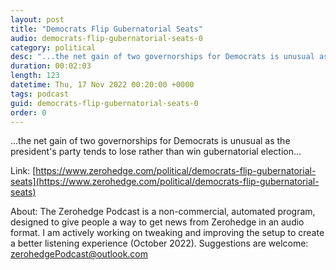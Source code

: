 ```yaml
---
layout: post
title: "Democrats Flip Gubernatorial Seats"
audio: democrats-flip-gubernatorial-seats-0
category: political
desc: "...the net gain of two governorships for Democrats is unusual as the president's party tends to lose rather than win gubernatorial election..."
duration: 00:02:03
length: 123
datetime: Thu, 17 Nov 2022 00:20:00 +0000
tags: podcast
guid: democrats-flip-gubernatorial-seats-0
order: 0
---
```

...the net gain of two governorships for Democrats is unusual as the president's party tends to lose rather than win gubernatorial election...

Link: [https://www.zerohedge.com/political/democrats-flip-gubernatorial-seats](https://www.zerohedge.com/political/democrats-flip-gubernatorial-seats)

About: The Zerohedge Podcast is a non-commercial, automated program, designed to give people a way to get news from Zerohedge in an audio format.  I am actively working on tweaking and improving the setup to create a better listening experience (October 2022).  Suggestions are welcome: [zerohedgePodcast@outlook.com](mailto:zerohedgePodcast@outlook.com)